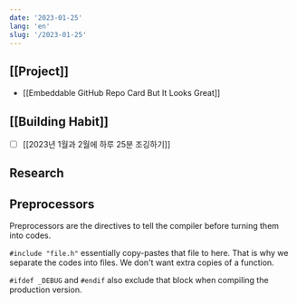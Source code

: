 ```yaml
---
date: '2023-01-25'
lang: 'en'
slug: '/2023-01-25'
---
```


## [[Project]]

- [[Embeddable GitHub Repo Card But It Looks Great]]

## [[Building Habit]]

- [ ] [[2023년 1월과 2월에 하루 25분 조깅하기]]

## Research

## Preprocessors

Preprocessors are the directives to tell the compiler before turning them into codes.

`#include "file.h"` essentially copy-pastes that file to here. That is why we separate the codes into files. We don't want extra copies of a function.

`#ifdef _DEBUG` and `#endif` also exclude that block when compiling the production version.
